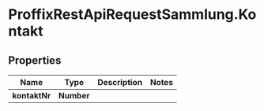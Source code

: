 # ProffixRestApiRequestSammlung.Kontakt

## Properties
Name | Type | Description | Notes
------------ | ------------- | ------------- | -------------
**kontaktNr** | **Number** |  | 



